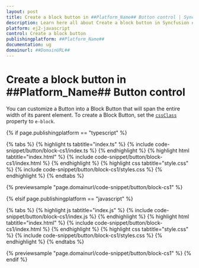 ```yaml
---
layout: post
title: Create a block button in ##Platform_Name## Button control | Syncfusion
description: Learn here all about Create a block button in Syncfusion ##Platform_Name## Button control of Syncfusion Essential JS 2 and more.
platform: ej2-javascript
control: Create a block button 
publishingplatform: ##Platform_Name##
documentation: ug
domainurl: ##DomainURL##
---
```


# Create a block button in ##Platform_Name## Button control

You can customize a Button into a Block Button that will span the entire width of its parent element. To create a Block Button, set the [`cssClass`](../../api/button/#cssclass) property to `e-block`.

{% if page.publishingplatform == "typescript" %}

 {% tabs %}
{% highlight ts tabtitle="index.ts" %}
{% include code-snippet/button/block-cs1/index.ts %}
{% endhighlight %}
{% highlight html tabtitle="index.html" %}
{% include code-snippet/button/block-cs1/index.html %}
{% endhighlight %}
{% highlight css tabtitle="style.css" %}
{% include code-snippet/button/block-cs1/styles.css %}
{% endhighlight %}
{% endtabs %}
        
{% previewsample "page.domainurl/code-snippet/button/block-cs1" %}

{% elsif page.publishingplatform == "javascript" %}

{% tabs %}
{% highlight js tabtitle="index.js" %}
{% include code-snippet/button/block-cs1/index.js %}
{% endhighlight %}
{% highlight html tabtitle="index.html" %}
{% include code-snippet/button/block-cs1/index.html %}
{% endhighlight %}
{% highlight css tabtitle="style.css" %}
{% include code-snippet/button/block-cs1/styles.css %}
{% endhighlight %}
{% endtabs %}

{% previewsample "page.domainurl/code-snippet/button/block-cs1" %}
{% endif %}